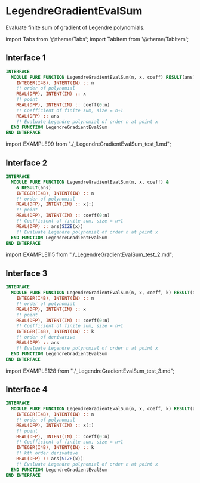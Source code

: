 # LegendreGradientEvalSum

Evaluate finite sum of gradient of Legendre polynomials.

import Tabs from '@theme/Tabs';
import TabItem from '@theme/TabItem';

## Interface 1

<Tabs>
<TabItem value="interface" label="܀ Interface" default>

```fortran
INTERFACE
  MODULE PURE FUNCTION LegendreGradientEvalSum(n, x, coeff) RESULT(ans)
    INTEGER(I4B), INTENT(IN) :: n
    !! order of polynomial
    REAL(DFP), INTENT(IN) :: x
    !! point
    REAL(DFP), INTENT(IN) :: coeff(0:n)
    !! Coefficient of finite sum, size = n+1
    REAL(DFP) :: ans
    !! Evaluate Legendre polynomial of order n at point x
  END FUNCTION LegendreGradientEvalSum
END INTERFACE
```

</TabItem>

<TabItem value="example" label="️܀ See example">

import EXAMPLE99 from "./_LegendreGradientEvalSum_test_1.md";

<EXAMPLE99 />

</TabItem>

<TabItem value="close" label="↢ ">

</TabItem>
</Tabs>

## Interface 2

<Tabs>
<TabItem value="interface" label="܀ Interface" default>

```fortran
INTERFACE
  MODULE PURE FUNCTION LegendreGradientEvalSum(n, x, coeff) &
    & RESULT(ans)
    INTEGER(I4B), INTENT(IN) :: n
    !! order of polynomial
    REAL(DFP), INTENT(IN) :: x(:)
    !! point
    REAL(DFP), INTENT(IN) :: coeff(0:n)
    !! Coefficient of finite sum, size = n+1
    REAL(DFP) :: ans(SIZE(x))
    !! Evaluate Legendre polynomial of order n at point x
  END FUNCTION LegendreGradientEvalSum
END INTERFACE
```

</TabItem>

<TabItem value="example" label="️܀ See example">

import EXAMPLE115 from "./_LegendreGradientEvalSum_test_2.md";

<EXAMPLE115 />

</TabItem>

<TabItem value="close" label="↢ ">

</TabItem>
</Tabs>

## Interface 3

<Tabs>
<TabItem value="interface" label="܀ Interface" default>

```fortran
INTERFACE
  MODULE PURE FUNCTION LegendreGradientEvalSum(n, x, coeff, k) RESULT(ans)
    INTEGER(I4B), INTENT(IN) :: n
    !! order of polynomial
    REAL(DFP), INTENT(IN) :: x
    !! point
    REAL(DFP), INTENT(IN) :: coeff(0:n)
    !! Coefficient of finite sum, size = n+1
    INTEGER(I4B), INTENT(IN) :: k
    !! order of derivative
    REAL(DFP) :: ans
    !! Evaluate Legendre polynomial of order n at point x
  END FUNCTION LegendreGradientEvalSum
END INTERFACE
```

</TabItem>

<TabItem value="example" label="️܀ See example">

import EXAMPLE128 from "./_LegendreGradientEvalSum_test_3.md";

<EXAMPLE128 />

</TabItem>

<TabItem value="close" label="↢ ">

</TabItem>
</Tabs>

## Interface 4

<Tabs>
<TabItem value="interface" label="܀ Interface" default>

```fortran
INTERFACE
  MODULE PURE FUNCTION LegendreGradientEvalSum(n, x, coeff, k) RESULT(ans)
    INTEGER(I4B), INTENT(IN) :: n
    !! order of polynomial
    REAL(DFP), INTENT(IN) :: x(:)
    !! point
    REAL(DFP), INTENT(IN) :: coeff(0:n)
    !! Coefficient of finite sum, size = n+1
    INTEGER(I4B), INTENT(IN) :: k
    !! kth order derivative
    REAL(DFP) :: ans(SIZE(x))
    !! Evaluate Legendre polynomial of order n at point x
  END FUNCTION LegendreGradientEvalSum
END INTERFACE
```

</TabItem>

<TabItem value="example" label="️܀ See example">

</TabItem>

<TabItem value="close" label="↢ ">

</TabItem>
</Tabs>
